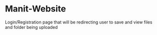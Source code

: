 # Manit-Website
Login/Registration page that will be redirecting user to save and view files and folder being uploaded
